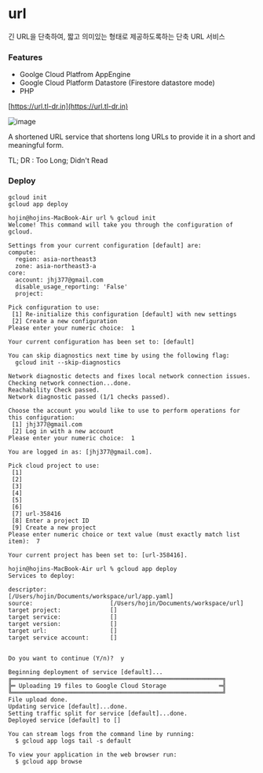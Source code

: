 # url
긴 URL을 단축하여, 짧고 의미있는 형태로 제공하도록하는 단축 URL 서비스   

### Features
- Goolge Cloud Platfrom AppEngine
- Google Cloud Platform Datastore (Firestore datastore mode)
- PHP

[https://url.tl-dr.in](https://url.tl-dr.in)   

 ![image](https://user-images.githubusercontent.com/22079767/222944148-2cd15c14-5f5b-4d11-bb9b-4877449a97b5.png)


A shortened URL service that shortens long URLs to provide it in a short and meaningful form.

TL; DR : Too Long; Didn't Read

### Deploy
```
gcloud init
gcloud app deploy
```
```
hojin@hojins-MacBook-Air url % gcloud init   
Welcome! This command will take you through the configuration of gcloud.

Settings from your current configuration [default] are:
compute:
  region: asia-northeast3
  zone: asia-northeast3-a
core:
  account: jhj377@gmail.com
  disable_usage_reporting: 'False'
  project: 

Pick configuration to use:
 [1] Re-initialize this configuration [default] with new settings 
 [2] Create a new configuration
Please enter your numeric choice:  1

Your current configuration has been set to: [default]

You can skip diagnostics next time by using the following flag:
  gcloud init --skip-diagnostics

Network diagnostic detects and fixes local network connection issues.
Checking network connection...done.                                                                           
Reachability Check passed.
Network diagnostic passed (1/1 checks passed).

Choose the account you would like to use to perform operations for this configuration:
 [1] jhj377@gmail.com
 [2] Log in with a new account
Please enter your numeric choice:  1

You are logged in as: [jhj377@gmail.com].

Pick cloud project to use: 
 [1] 
 [2] 
 [3] 
 [4] 
 [5] 
 [6] 
 [7] url-358416
 [8] Enter a project ID
 [9] Create a new project
Please enter numeric choice or text value (must exactly match list item):  7

Your current project has been set to: [url-358416].

hojin@hojins-MacBook-Air url % gcloud app deploy
Services to deploy:

descriptor:                  [/Users/hojin/Documents/workspace/url/app.yaml]
source:                      [/Users/hojin/Documents/workspace/url]
target project:              []
target service:              []
target version:              []
target url:                  []
target service account:      []


Do you want to continue (Y/n)?  y

Beginning deployment of service [default]...
╔════════════════════════════════════════════════════════════╗
╠═ Uploading 19 files to Google Cloud Storage               ═╣
╚════════════════════════════════════════════════════════════╝
File upload done.
Updating service [default]...done.                                                                            
Setting traffic split for service [default]...done.                                                           
Deployed service [default] to []

You can stream logs from the command line by running:
  $ gcloud app logs tail -s default

To view your application in the web browser run:
  $ gcloud app browse
```
